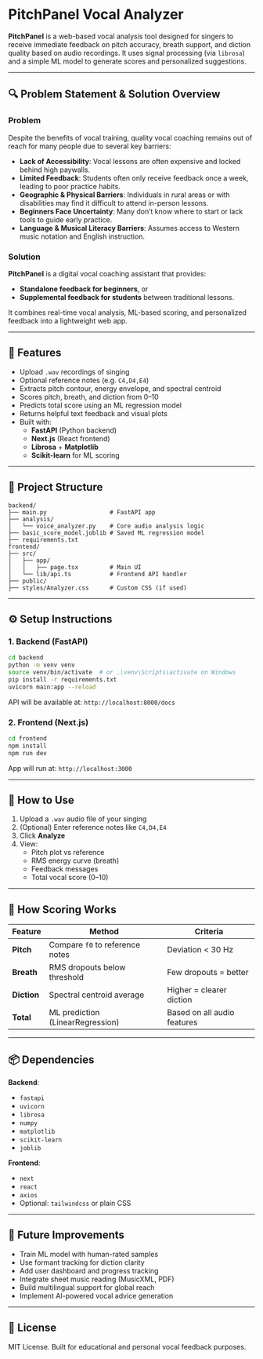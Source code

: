 # PitchPanel Vocal Analyzer

**PitchPanel** is a web-based vocal analysis tool designed for singers to receive immediate feedback on pitch accuracy, breath support, and diction quality based on audio recordings. It uses signal processing (via `librosa`) and a simple ML model to generate scores and personalized suggestions.

---

## 🔍 Problem Statement & Solution Overview

### Problem

Despite the benefits of vocal training, quality vocal coaching remains out of reach for many people due to several key barriers:

- **Lack of Accessibility**: Vocal lessons are often expensive and locked behind high paywalls.
- **Limited Feedback**: Students often only receive feedback once a week, leading to poor practice habits.
- **Geographic & Physical Barriers**: Individuals in rural areas or with disabilities may find it difficult to attend in-person lessons.
- **Beginners Face Uncertainty**: Many don’t know where to start or lack tools to guide early practice.
- **Language & Musical Literacy Barriers**: Assumes access to Western music notation and English instruction.

### Solution

**PitchPanel** is a digital vocal coaching assistant that provides:

- **Standalone feedback for beginners**, or
- **Supplemental feedback for students** between traditional lessons.

It combines real-time vocal analysis, ML-based scoring, and personalized feedback into a lightweight web app.

---

## 🚀 Features

- Upload `.wav` recordings of singing
- Optional reference notes (e.g. `C4,D4,E4`)
- Extracts pitch contour, energy envelope, and spectral centroid
- Scores pitch, breath, and diction from 0–10
- Predicts total score using an ML regression model
- Returns helpful text feedback and visual plots
- Built with:
  - **FastAPI** (Python backend)
  - **Next.js** (React frontend)
  - **Librosa** + **Matplotlib**
  - **Scikit-learn** for ML scoring

---

## 📁 Project Structure

```
backend/
├── main.py                  # FastAPI app
├── analysis/
│   └── voice_analyzer.py    # Core audio analysis logic
├── basic_score_model.joblib # Saved ML regression model
├── requirements.txt
frontend/
├── src/
│   ├── app/
│   │   ├── page.tsx         # Main UI
│   └── lib/api.ts           # Frontend API handler
├── public/
├── styles/Analyzer.css      # Custom CSS (if used)
```

---

## ⚙️ Setup Instructions

### 1. Backend (FastAPI)

```bash
cd backend
python -m venv venv
source venv/bin/activate  # or .\venv\Scripts\activate on Windows
pip install -r requirements.txt
uvicorn main:app --reload
```

API will be available at: `http://localhost:8000/docs`

### 2. Frontend (Next.js)

```bash
cd frontend
npm install
npm run dev
```

App will run at: `http://localhost:3000`

---

## 🧪 How to Use

1. Upload a `.wav` audio file of your singing
2. (Optional) Enter reference notes like `C4,D4,E4`
3. Click **Analyze**
4. View:
   - Pitch plot vs reference
   - RMS energy curve (breath)
   - Feedback messages
   - Total vocal score (0–10)

---

## 🧠 How Scoring Works

| Feature      | Method                           | Criteria                   |
|--------------|----------------------------------|----------------------------|
| **Pitch**    | Compare `f0` to reference notes  | Deviation < 30 Hz          |
| **Breath**   | RMS dropouts below threshold     | Few dropouts = better      |
| **Diction**  | Spectral centroid average        | Higher = clearer diction   |
| **Total**    | ML prediction (LinearRegression) | Based on all audio features |

---

## 📦 Dependencies

**Backend**:
- `fastapi`
- `uvicorn`
- `librosa`
- `numpy`
- `matplotlib`
- `scikit-learn`
- `joblib`

**Frontend**:
- `next`
- `react`
- `axios`
- Optional: `tailwindcss` or plain CSS

---

## 🌱 Future Improvements

- Train ML model with human-rated samples
- Use formant tracking for diction clarity
- Add user dashboard and progress tracking
- Integrate sheet music reading (MusicXML, PDF)
- Build multilingual support for global reach
- Implement AI-powered vocal advice generation

---

## 📜 License

MIT License. Built for educational and personal vocal feedback purposes.
